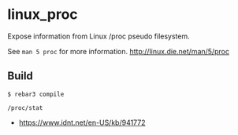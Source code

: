 # linux_proc

Expose information from Linux /proc pseudo filesystem.

See `man 5 proc` for more information.
http://linux.die.net/man/5/proc

## Build

    $ rebar3 compile

`/proc/stat`
* https://www.idnt.net/en-US/kb/941772
